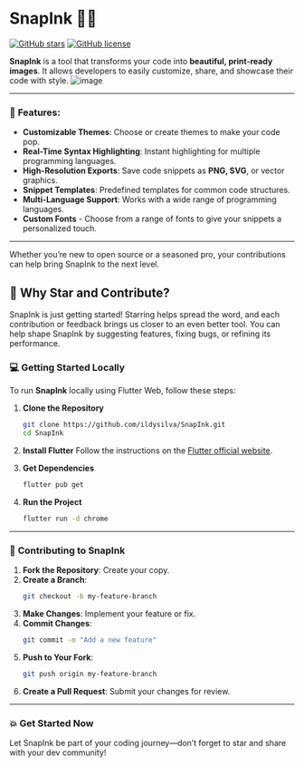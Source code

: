 
# SnapInk 🎨✨

[![GitHub stars](https://img.shields.io/github/stars/IldySilva/SnapInk.svg)](https://github.com/IldySilva/SnapInk/stargazers)
[![GitHub license](https://img.shields.io/github/license/IldySilva/SnapInk.svg)](https://github.com/IldySilva/SnapInk/blob/main/LICENSE)

**SnapInk** is a tool that transforms your code into **beautiful, print-ready images**. It allows developers to easily customize, share, and showcase their code with style.
![image](https://github.com/user-attachments/assets/d2a2175a-771f-43e1-a06e-44a1edfa4b11)

---

### 🚀 **Features:**

- **Customizable Themes**: Choose or create themes to make your code pop.
- **Real-Time Syntax Highlighting**: Instant highlighting for multiple programming languages.
- **High-Resolution Exports**: Save code snippets as **PNG, SVG**, or vector graphics.
- **Snippet Templates**: Predefined templates for common code structures.
- **Multi-Language Support**: Works with a wide range of programming languages.
- **Custom Fonts** - Choose from a range of fonts to give your snippets a personalized touch.
---
Whether you’re new to open source or a seasoned pro, your contributions can help bring SnapInk to the next level.

## 📣 Why Star and Contribute?
SnapInk is just getting started! Starring helps spread the word, and each contribution or feedback brings us closer to an even better tool. You can help shape SnapInk by suggesting features, fixing bugs, or refining its performance.

### 💻 **Getting Started Locally**

To run **SnapInk** locally using Flutter Web, follow these steps:

1. **Clone the Repository**
   ```bash
   git clone https://github.com/ildysilva/SnapInk.git
   cd SnapInk
   ```

2. **Install Flutter**
   Follow the instructions on the [Flutter official website](https://flutter.dev/docs/get-started/install).

3. **Get Dependencies**
   ```bash
   flutter pub get
   ```

4. **Run the Project**
   ```bash
   flutter run -d chrome
   ```

---

### 🤝 **Contributing to SnapInk**

1. **Fork the Repository**: Create your copy.
2. **Create a Branch**:
   ```bash
   git checkout -b my-feature-branch
   ```
3. **Make Changes**: Implement your feature or fix.
4. **Commit Changes**:
   ```bash
   git commit -m "Add a new feature"
   ```
5. **Push to Your Fork**:
   ```bash
   git push origin my-feature-branch
   ```
6. **Create a Pull Request**: Submit your changes for review.

---

### 💥 **Get Started Now**

Let SnapInk be part of your coding journey—don’t forget to star and share with your dev community!
